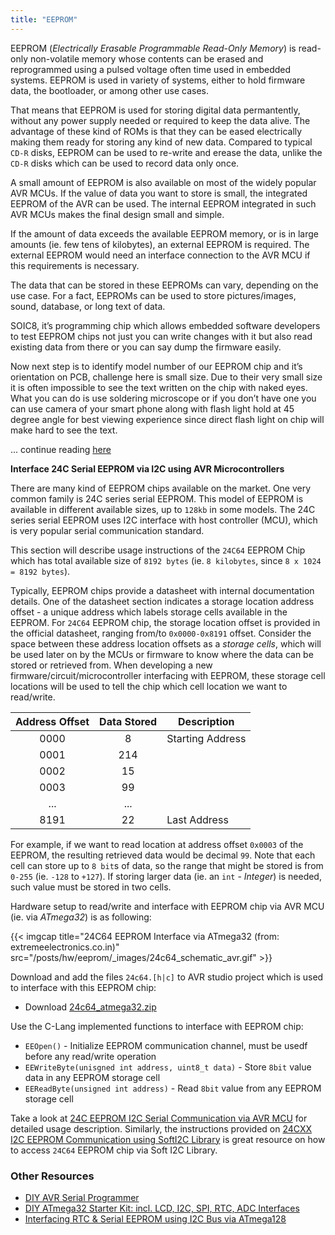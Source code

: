 ```yaml
---
title: "EEPROM"
---
```


EEPROM (*Electrically Erasable Programmable Read-Only Memory*) is read-only non-volatile memory whose contents can be erased and reprogrammed using a pulsed voltage often time used in embedded systems. EEPROM is used in variety of systems, either to hold firmware data, the bootloader, or among other use cases.

That means that EEPROM is used for storing digital data permantently, without any power supply needed or required to keep the data alive. The advantage of these kind of ROMs is that they can be eased electrically making them ready for storing any kind of new data. Compared to typical `CD-R` disks, EEPROM can be used to re-write and erease the data, unlike the `CD-R` disks which can be used to record data only once.

A small amount of EEPROM is also available on most of the widely popular AVR MCUs. If the value of data you want to store is small, the integrated EEPROM of the AVR can be used. The internal EEPROM integrated in such AVR MCUs makes the final design small and simple.

If the amount of data exceeds the available EEPROM memory, or is in large amounts (ie. few tens of kilobytes), an external EEPROM is required. The external EEPROM would need an interface connection to the AVR MCU if this requirements is necessary.

The data that can be stored in these EEPROMs can vary, depending on the use case. For a fact, EEPROMs can be used to store pictures/images, sound, database, or long text of data.

SOIC8, it’s programming chip which allows embedded software developers to test EEPROM chips not just you can write changes with it but also read existing data from there or you can say dump the firmware easily.

Now next step is to identify model number of our EEPROM chip and it’s orientation on PCB, challenge here is small size. Due to their very small size it is often impossible to see the text written on the chip with naked eyes. What you can do is use soldering microscope or if you don’t have one you can use camera of your smart phone along with flash light hold at 45 degree angle for best viewing experience since direct flash light on chip will make hard to see the text.

... continue reading [here](https://cjhackerz.net/posts/reading-firmware-from-eeprom-easyway/)

**Interface 24C Serial EEPROM via I2C using AVR Microcontrollers**

There are many kind of EEPROM chips available on the market. One very common family is 24C series serial EEPROM. This model of EEPROM is available in different available sizes, up to `128kb` in some models. The 24C series serial EEPROM uses I2C interface with host controller (MCU), which is very popular serial communication standard.

This section will describe usage instructions of the `24C64` EEPROM Chip which has total available size of `8192 bytes` (ie. `8 kilobytes`, since `8 x 1024 = 8192 bytes`).

Typically, EEPROM chips provide a datasheet with internal documentation details. One of the datasheet section indicates a storage location address offset - a unique address which labels storage cells available in the EEPROM. For `24C64` EEPROM chip, the storage location offset is provided in the official datasheet, ranging from/to  `0x0000-0x8191` offset. Consider the space between these address location offsets as a *storage cells*, which will be used later on by the MCUs or firmware to know where the data can be stored or retrieved from. When developing a new firmware/circuit/microcontroller interfacing with EEPROM, these storage cell locations will be used to tell the chip which cell location we want to read/write.

Address Offset    | Data Stored | Description
:---------------: | :--: | ----------------------------------------
0000  |  8   | Starting Address
0001  |  214   |
0002  |  15   |
0003  |  99   |
...  |  ...   |
8191  |  22   | Last Address

For example, if we want to read location at address offset `0x0003` of the EEPROM, the resulting retrieved data would be decimal `99`. Note that each cell can store up to `8 bit`s of data, so the range that might be stored is from `0-255` (ie. `-128` to `+127`). If storing larger data (ie. an `int` - *Integer*) is needed, such value must be stored in two cells.

Hardware setup to read/write and interface with EEPROM chip via AVR MCU (ie. via *ATmega32*) is as following:

{{< imgcap title="24C64 EEPROM Interface via ATmega32 (from: extremeelectronics.co.in)" src="/posts/hw/eeprom/_images/24c64_schematic_avr.gif" >}}

Download and add the files `24c64.[h|c]` to AVR studio project which is used to interface with this EEPROM chip:

* Download [24c64_atmega32.zip](https://www.extremeelectronics.co.in/avrtutorials/download/24c64_atmega32.zip)

Use the C-Lang implemented functions to interface with EEPROM chip:

- `EEOpen()` - Initialize EEPROM communication channel, must be usedf before any read/write operation
- `EEWriteByte(unisgned int address, uint8_t data)` - Store `8bit` value data in any EEPROM storage cell
- `EEReadByte(unsigned int address)` - Read `8bit` value from any EEPROM storage cell

Take a look at [24C EEPROM I2C Serial Communication via AVR MCU](https://extremeelectronics.co.in/avr-tutorials/easy-24c-i2c-serial-eeprom-interfacing-with-avr-microcontrollers/) for detailed usage description. Similarly, the instructions provided on [24CXX I2C EEPROM Communication using SoftI2C Library](https://extremeelectronics.co.in/avr-tutorials/24cxx-i2c-eeprom-interface-using-softi2c-lib/) is great resource on how to access `24C64` EEPROM chip via Soft I2C Library.

### Other Resources

* [DIY AVR Serial Programmer](https://www.dharmanitech.com/2008/09/diy-avr-programmers.html)
* [DIY ATmega32 Starter Kit: incl. LCD, I2C, SPI, RTC, ADC Interfaces](https://www.dharmanitech.com/2008/08/make-yourself-atmega32-starters-kit.html)
* [Interfacing RTC & Serial EEPROM using I2C Bus via ATmega128](https://www.dharmanitech.com/2008/08/interfacing-rtc-serial-eeprom-using-i2c.html)
